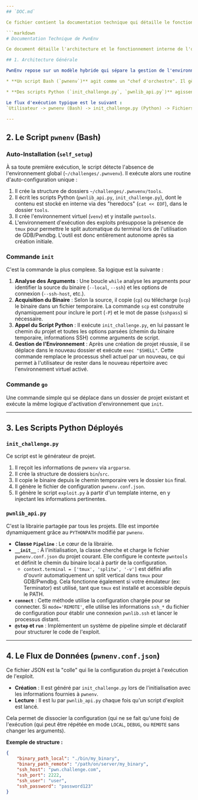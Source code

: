 ```yaml
---
## `DOC.md`

Ce fichier contient la documentation technique qui détaille le fonctionnement interne de l'outil.

```markdown
# Documentation Technique de PwnEnv

Ce document détaille l'architecture et le fonctionnement interne de l'outil `pwnenv`.

## 1. Architecture Générale

PwnEnv repose sur un modèle hybride qui sépare la gestion de l'environnement de la génération des fichiers :

* **Un script Bash (`pwnenv`)** agit comme un "chef d'orchestre". Il gère l'environnement du terminal de l'utilisateur (activation du `venv`, changement de répertoire), l'analyse des arguments en ligne de commande, et l'acquisition des binaires. C'est le point d'entrée unique et la face visible de l'outil.

* **Des scripts Python (`init_challenge.py`, `pwnlib_api.py`)** agissent comme des "artisans". Ils sont déployés et appelés par le script Bash pour effectuer des tâches complexes comme la génération de fichiers templates, la création de la structure du projet et la gestion de la configuration.

Le flux d'exécution typique est le suivant :
`Utilisateur -> pwnenv (Bash) -> init_challenge.py (Python) -> Fichiers du Projet (.json, exploit.py)`

---
```

## 2. Le Script `pwnenv` (Bash)

### Auto-Installation (`self_setup`)
À sa toute première exécution, le script détecte l'absence de l'environnement global (`~/challenges/.pwnvenv`). Il exécute alors une routine d'auto-configuration unique :
1.  Il crée la structure de dossiers `~/challenges/.pwnvenv/tools`.
2.  Il écrit les scripts Python (`pwnlib_api.py`, `init_challenge.py`), dont le contenu est stocké en interne via des "heredocs" (`cat << EOF`), dans le dossier `tools`.
3.  Il crée l'environnement virtuel (`venv`) et y installe `pwntools`.
4.  L'environnement d'exécution des exploits présuppose la présence de `tmux` pour permettre le split automatique du terminal lors de l'utilisation de GDB/Pwndbg.
L'outil est donc entièrement autonome après sa création initiale.

### Commande `init`
C'est la commande la plus complexe. Sa logique est la suivante :
1.  **Analyse des Arguments** : Une boucle `while` analyse les arguments pour identifier la source du binaire (`--local`, `--ssh`) et les options de connexion (`--ssh-host`, etc.).
2.  **Acquisition du Binaire** : Selon la source, il copie (`cp`) ou télécharge (`scp`) le binaire dans un fichier temporaire. La commande `scp` est construite dynamiquement pour inclure le port (`-P`) et le mot de passe (`sshpass`) si nécessaire.
3.  **Appel du Script Python** : Il exécute `init_challenge.py`, en lui passant le chemin du projet et toutes les options parsées (chemin du binaire temporaire, informations SSH) comme arguments de script.
4.  **Gestion de l'Environnement** : Après une création de projet réussie, il se déplace dans le nouveau dossier et exécute `exec "$SHELL"`. Cette commande remplace le processus shell actuel par un nouveau, ce qui permet à l'utilisateur de rester dans le nouveau répertoire avec l'environnement virtuel activé.

### Commande `go`
Une commande simple qui se déplace dans un dossier de projet existant et exécute la même logique d'activation d'environnement que `init`.

---
## 3. Les Scripts Python Déployés

### `init_challenge.py`
Ce script est le générateur de projet.
1.  Il reçoit les informations de `pwnenv` via `argparse`.
2.  Il crée la structure de dossiers `bin`/`src`.
3.  Il copie le binaire depuis le chemin temporaire vers le dossier `bin` final.
4.  Il génère le fichier de configuration `pwnenv.conf.json`.
5.  Il génère le script `exploit.py` à partir d'un template interne, en y injectant les informations pertinentes.

### `pwnlib_api.py`
C'est la librairie partagée par tous les projets. Elle est importée dynamiquement grâce au `PYTHONPATH` modifié par `pwnenv`.
* **Classe `Pipeline`** : Le cœur de la librairie.
* **`__init__`** : À l'initialisation, la classe cherche et charge le fichier `pwnenv.conf.json` du projet courant. Elle configure le contexte `pwntools` et définit le chemin du binaire local à partir de la configuration.
  * `context.terminal = ['tmux', 'splitw', '-v']` est défini afin d'ouvrir automatiquement un split vertical dans `tmux` pour GDB/Pwndbg. Cela fonctionne également si votre émulateur (ex: Terminator) est utilisé, tant que `tmux` est installé et accessible depuis le PATH.
* **`connect`** : Cette méthode utilise la configuration chargée pour se connecter. Si `mode='REMOTE'`, elle utilise les informations `ssh_*` du fichier de configuration pour établir une connexion `pwnlib.ssh` et lancer le processus distant.
* **`@step` et `run`** : Implémentent un système de pipeline simple et déclaratif pour structurer le code de l'exploit.

---
## 4. Le Flux de Données (`pwnenv.conf.json`)

Ce fichier JSON est la "colle" qui lie la configuration du projet à l'exécution de l'exploit.

* **Création** : Il est généré par `init_challenge.py` lors de l'initialisation avec les informations fournies à `pwnenv`.
* **Lecture** : Il est lu par `pwnlib_api.py` chaque fois qu'un script d'exploit est lancé.

Cela permet de dissocier la configuration (qui ne se fait qu'une fois) de l'exécution (qui peut être répétée en mode `LOCAL`, `DEBUG`, ou `REMOTE` sans changer les arguments).

**Exemple de structure :**
```json
{
    "binary_path_local": "./bin/my_binary",
    "binary_path_remote": "/path/on/server/my_binary",
    "ssh_host": "pwn.challenge.com",
    "ssh_port": 2222,
    "ssh_user": "user",
    "ssh_password": "password123"
}